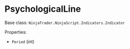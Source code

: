 # PsychologicalLine

Base class: `NinjaTrader.NinjaScript.Indicators.Indicator`

Properties:
- `Period` (int)
